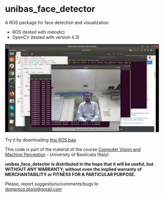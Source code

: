 # unibas_face_detector

A ROS package for face detection and visualization

- ROS (tested with melodic)
- OpenCV (tested with version 4.3)

![example](images/example.jpg)

Try it by downloading [this ROS bag](http://www.dis.uniroma1.it/~bloisi/didattica/RobotProgramming/face.bag)

This code is part of the material of the course [Computer Vision and Machine Perception](http://web.unibas.it/bloisi/corsi/visione-e-percezione.html) - University of Basilicata (Italy)

**unibas_face_detector is distributed in the hope that it will be useful,
but WITHOUT ANY WARRANTY; without even the implied warranty of
MERCHANTABILITY or FITNESS FOR A PARTICULAR PURPOSE.**
 
Please, report suggestions/comments/bugs to<br>
domenico.bloisi@gmail.com

